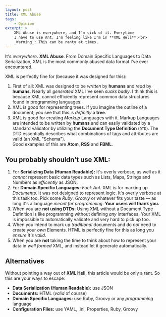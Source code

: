 ```yaml
---
layout: post
title: XML Abuse
tags:
    - Opinion
excerpt: >
    XML Abuse is everywhere, and I'm sick of it. Everytime
    I have to use Ant, I'm feeling like I'm in **XML Hell**.<br>
    _Warning_: This can be ranty at times.
---
```

It's _everywhere_. **XML Abuse**. From Domain Specific Languages to
Data Serialization, XML is the most commonly abused data format I've
ever encountered.

XML is perfectly fine for (because it was designed for this):

 1. First of all: XML was designed to be _written_ by **humans** and
    _read_ by **humans**. Nearly
    all _generated_ XML I've seen _sucks badly_. I think this is because
    XML cannot efficiently represent common data structures found in 
    programming languages.
 2. XML is _good_ for representing trees. If you imagine the outline of a document, 
    you see that this is _definitly_ a **tree**.
 3. XML is good for creating _Markup_ Languages with it. Markup
    Languages are intended to be written by **humans** and can easily validated by a standard
    validator by utilizing the **Document Type Definition** (`DTD`).
    The DTD essentially describes what combinations of tags and
    attributes are valid (an XML "Schema").<br>
    Good examples of this are __Atom__, __RSS__ and __FBML__.

## You probably shouldn't use XML:

 1. For **Serializing Data (Human Readable):** It's overly verbose, as well as it
    _cannot_ represent basic data types such as Lists, Maps, Strings
    and Numbers as _efficently_ as JSON.
 2. For **Domain Specific Languages:** _Fuck Ant_. XML is for marking up
    *Documents*. It was not designed to represent logic. It's
    overly verbose at this task too. Pick some _Ruby_, _Groovy_ or whatever
    fits your taste &mdash; as long it's a language _meant for programming_.
    **Your users will thank you.**
 3. When you are **not using DTDs**: Using XML without a Document Type
    Definition is like programming without defining _any_
    Interfaces. Your XML is impossible to automatically validate and
    very hard to pick up too.
 4. When you intend to mark up _traditional_ documents and do _not_ need to
    create your _own_ Elements. HTML is perfectly fine for this
    as long you _ensure it's valid_.
 5. When you are **not** taking the time to think about how to represent your
    data in _well formed_ XML, and instead let it generate
    automatically.

## Alternatives

Without pointing a way out of __XML Hell__, this article would be only a
rant. So this are your ways to escape:

 - **Data Serialization (Human Readable):** use JSON
 - **Documents:** HTML (*valid* of course)
 - **Domain Specific Languages:** use Ruby, Groovy or any _programming_
   language
 - **Configuration Files:** use YAML, .ini, Properties, Ruby, Groovy
